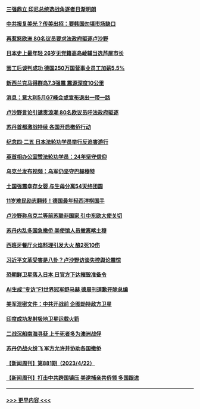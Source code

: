 #### [三强鼎立 印尼总统选战角逐者日渐明朗](../pages/prog202/a103697720.md?t=04241543) 
#### [中共报复美光？传美出招：要韩国勿填市场缺口](../pages/prog202/a103697716.md?t=04241543) 
#### [再惹怒欧洲 80名议员要求法政府驱逐卢沙野](../pages/prog202/a103697705.md?t=04241543) 
#### [日本史上最年轻 26岁无党籍高岛崚辅当选芦屋市长](../pages/prog202/a103697692.md?t=04241543) 
#### [罢工后谈判成功 德国250万国营事业员工加薪5.5%](../pages/prog202/a103697641.md?t=04241543) 
#### [新西兰克马得群岛7.3强震 震源深度10公里](../pages/prog202/a103697633.md?t=04241543) 
#### [消息：意大利5月G7峰会或宣布退出一带一路](../pages/prog202/a103697480.md?t=04241543) 
#### [卢沙野言论引谴责浪潮 80名欧议员吁法政府驱逐](../pages/prog202/a103697486.md?t=04241543) 
#### [苏丹首都激战持续 各国开启撤侨行动](../pages/prog202/a103697481.md?t=04241543) 
#### [纪念四·二五  日本法轮功学员举行反迫害游行](../pages/prog202/a103697364.md?t=04241543) 
#### [英首相办公室赞法轮功学员：24年坚守信仰](../pages/prog202/a103697357.md?t=04241543) 
#### [乌克兰发布视频：乌军仍坚守巴赫穆特](../pages/prog202/a103697360.md?t=04241543) 
#### [土国强震幸存女婴 与生母分离54天终团圆](../pages/prog202/a103697235.md?t=04241543) 
#### [11岁难民励志翻转！德国最年轻西洋棋国手](../pages/prog202/a103697220.md?t=04241543) 
#### [卢沙野称乌克兰等前苏联非国家 引中东欧大使关切](../pages/prog202/a103697208.md?t=04241543) 
#### [苏丹内乱多国急撤侨 美使馆人员撤离喀土穆](../pages/prog202/a103697185.md?t=04241543) 
#### [西班牙餐厅火焰料理引发大火 酿2死10伤](../pages/prog202/a103697140.md?t=04241543) 
#### [习近平文革受害是八卦？卢沙野访谈失控舆论震惊](../pages/prog202/a103697101.md?t=04241543) 
#### [恐朝鲜卫星落入日本 日官方下达摧毁准备令](../pages/prog202/a103697070.md?t=04241543) 
#### [AI生成“专访”F1世界冠军舒马赫 德周刊道歉开除总编](../pages/prog202/a103697098.md?t=04241543) 
#### [美军泄密文件：中共开战前 企图劫持敌方卫星](../pages/prog202/a103696951.md?t=04241543) 
#### [印度成功发射极地卫星运载火箭](../pages/prog202/a103696964.md?t=04241543) 
#### [二战沉船南海寻获 上千死者多为澳洲战俘](../pages/prog202/a103696967.md?t=04241543) 
#### [苏丹仍战火纷飞 军方允许并协助各国撤侨](../pages/prog202/a103696969.md?t=04241543) 
#### [【新闻周刊】第881期（2023/4/22）](../pages/prog202/a103696915.md?t=04241543) 
#### [【新闻周刊】打击中共跨国镇压 美逮捕亲共侨领 多国跟进](../pages/prog202/a103696911.md?t=04241543) 

----
#### [ >>> 更早内容 <<< ](../indexes/prog202-earlier.md)
